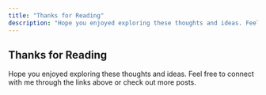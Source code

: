 ```yaml
---
title: "Thanks for Reading"
description: "Hope you enjoyed exploring these thoughts and ideas. Feel free to connect with me through the links above or check out more posts."
---
```

## Thanks for Reading

Hope you enjoyed exploring these thoughts and ideas. Feel free to connect with me through the links above or check out more posts.